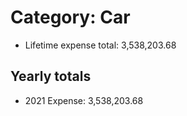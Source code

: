 # Category: Car
- Lifetime expense total: 3,538,203.68

## Yearly totals
- 2021 Expense: 3,538,203.68
